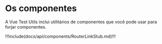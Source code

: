 # Os componentes

A Vue Test Utils inclui utilitários de componentes que você pode usar para forjar componentes.

!!!include(docs/api/components/RouterLinkStub.md)!!!
